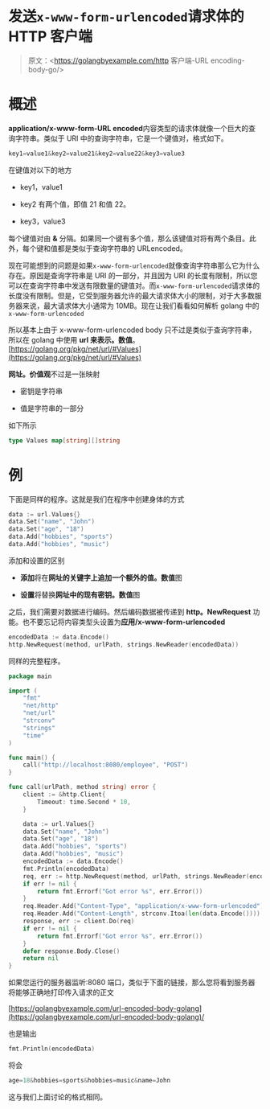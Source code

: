 # 发送`x-www-form-urlencoded`请求体的 HTTP 客户端

> 原文：<https://golangbyexample.com/http 客户端-URL encoding-body-go/>

# **概述**

**application/x-www-form-URL encoded**内容类型的请求体就像一个巨大的查询字符串。类似于 URI 中的查询字符串，它是一个键值对，格式如下。

```go
key1=value1&key2=value21&key2=value22&key3=value3
```

在键值对以下的地方

*   key1，value1

*   key2 有两个值，即值 21 和值 22。

*   key3，value3

每个键值对由 **&** 分隔。如果同一个键有多个值，那么该键值对将有两个条目。此外，每个键和值都是类似于查询字符串的 URLencoded。

现在可能想到的问题是如果`x-www-form-urlencoded`就像查询字符串那么它为什么存在。原因是查询字符串是 URI 的一部分，并且因为 URI 的长度有限制，所以您可以在查询字符串中发送有限数量的键值对。而`x-www-form-urlencoded`请求体的长度没有限制。但是，它受到服务器允许的最大请求体大小的限制，对于大多数服务器来说，最大请求体大小通常为 10MB。现在让我们看看如何解析 golang 中的`x-www-form-urlencoded`

所以基本上由于 x-www-form-urlencoded body 只不过是类似于查询字符串，所以在 golang 中使用 **url 来表示。数值**。[https://golang.org/pkg/net/url/#Values](https://golang.org/pkg/net/url/#Values)

**网址。价值观**不过是一张映射

*   密钥是字符串

*   值是字符串的一部分

如下所示

```go
type Values map[string][]string
```

# **例**

下面是同样的程序。这就是我们在程序中创建身体的方式

```go
data := url.Values{}
data.Set("name", "John")
data.Set("age", "18")
data.Add("hobbies", "sports")
data.Add("hobbies", "music")
```

添加和设置的区别

*   **添加**将在**网址的关键字上追加一个额外的值。数值**图

*   **设置**将替换**网址中的现有密钥。数值**图

之后，我们需要对数据进行编码。然后编码数据被传递到 **http。NewRequest** 功能。也不要忘记将内容类型头设置为**应用/x-www-form-urlencoded**

```go
encodedData := data.Encode()
http.NewRequest(method, urlPath, strings.NewReader(encodedData))
```

同样的完整程序。

```go
package main

import (
	"fmt"
	"net/http"
	"net/url"
	"strconv"
	"strings"
	"time"
)

func main() {
	call("http://localhost:8080/employee", "POST")
}

func call(urlPath, method string) error {
	client := &http.Client{
		Timeout: time.Second * 10,
	}

	data := url.Values{}
	data.Set("name", "John")
	data.Set("age", "18")
	data.Add("hobbies", "sports")
	data.Add("hobbies", "music")
	encodedData := data.Encode()
	fmt.Println(encodedData)
	req, err := http.NewRequest(method, urlPath, strings.NewReader(encodedData))
	if err != nil {
		return fmt.Errorf("Got error %s", err.Error())
	}
	req.Header.Add("Content-Type", "application/x-www-form-urlencoded")
	req.Header.Add("Content-Length", strconv.Itoa(len(data.Encode())))
	response, err := client.Do(req)
	if err != nil {
		return fmt.Errorf("Got error %s", err.Error())
	}
	defer response.Body.Close()
	return nil
}
```

如果您运行的服务器监听:8080 端口，类似于下面的链接，那么您将看到服务器将能够正确地打印传入请求的正文

[https://golangbyexample.com/url-encoded-body-golang](https://golangbyexample.com/url-encoded-body-golang)/

也是输出

```go
fmt.Println(encodedData)
```

将会

```go
age=18&hobbies=sports&hobbies=music&name=John
```

这与我们上面讨论的格式相同。